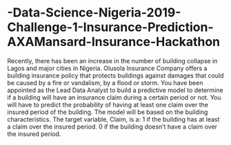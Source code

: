 # -Data-Science-Nigeria-2019-Challenge-1-Insurance-Prediction-AXAMansard-Insurance-Hackathon
Recently, there has been an increase in the number of building collapse in Lagos and major cities in Nigeria. Olusola Insurance Company offers a building insurance policy that protects buildings against damages that could be caused by a fire or vandalism, by a flood or storm.  You have been appointed as the Lead Data Analyst to build a predictive model to determine if a building will have an insurance claim during a certain period or not. You will have to predict the probability of having at least one claim over the insured period of the building.  The model will be based on the building characteristics. The target variable, Claim, is a:  1 if the building has at least a claim over the insured period. 0 if the building doesn’t have a claim over the insured period.
